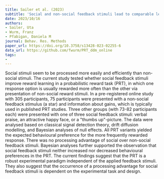 ```yaml
---
title: Sailer et al. (2023)
subtitle: 'Social and non-social feedback stimuli lead to comparable levels of reward learning and reward responsiveness in an online probabilistic reward task'
date: 2023/10/16
authors:
- Sailer, Uta
- Wurm, Franz
- Pfabigan, Daniela M
journal: Behav. Res. Methods
paper_url: https://doi.org/10.3758/s13428-023-02255-6
data_url: https://github.com/fwurm/PRT_ddm_online
tags:
- 
---
```


Social stimuli seem to be processed more easily and efficiently than non-social stimuli. The current study tested whether social feedback stimuli improve reward learning in a probabilistic reward task (PRT), in which one response option is usually rewarded more often than the other via presentation of non-social reward stimuli. In a pre-registered online study with 305 participants, 75 participants were presented with a non-social feedback stimulus (a star) and information about gains, which is typically used in published PRT studies. Three other groups (with 73-82 participants each) were presented with one of three social feedback stimuli: verbal praise, an attractive happy face, or a "thumbs up"-picture. The data were analysed based on classical signal detection theory, drift diffusion modelling, and Bayesian analyses of null effects. All PRT variants yielded the expected behavioural preference for the more frequently rewarded response. There was no processing advantage of social over non-social feedback stimuli. Bayesian analyses further supported the observation that social feedback stimuli neither increased nor decreased behavioural preferences in the PRT. The current findings suggest that the PRT is a robust experimental paradigm independent of the applied feedback stimuli. They also suggest that the occurrence of a processing advantage for social feedback stimuli is dependent on the experimental task and design.
